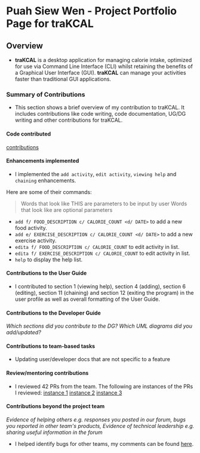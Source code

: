 # Puah Siew Wen - Project Portfolio Page for traKCAL

## Overview
* **traKCAL** is a desktop application for managing calorie intake, optimized for use via Command Line Interface (CLI) whilst retaining the benefits of a Graphical User Interface (GUI). **traKCAL** can manage your activities faster than traditional GUI applications.

### Summary of Contributions
* This section shows a brief overview of my contribution to traKCAL. It includes contributions like code writing, code documentation, UG/DG writing and other contributions for traKCAL. 

#### Code contributed

[contributions](https://nus-cs2113-ay2021s1.github.io/tp-dashboard/#breakdown=true&search=e0425705&sort=groupTitle&sortWithin=title&since=2020-09-27&timeframe=commit&mergegroup=&groupSelect=groupByRepos&checkedFileTypes=docs~functional-code~test-code~other)

#### Enhancements implemented

* I implemented the `add activity`, `edit activity`, `viewing help` and `chaining` enhancements. 

Here are some of their commands: 
>Words that look like THIS are parameters to be input by user
>Words that look like <this> are optional parameters

* `add f/ FOOD_DESCRIPTION c/ CALORIE_COUNT <d/ DATE>` to add a new food activity.
* `add e/ EXERCISE_DESCRIPTION c/ CALORIE_COUNT <d/ DATE>` to add a new exercise activity.
* `edita f/ FOOD_DESCRIPTION c/ CALORIE_COUNT` to edit activity in list.
* `edita f/ EXERCISE_DESCRIPTION c/ CALORIE_COUNT` to edit activity in list.
* `help` to display the help list.

#### Contributions to the User Guide

* I contributed to section 1 (viewing help), section 4 (adding), section 6 (editing), section 11 (chaining) and section 12 (exiting the program) in the user profile as well as overall formatting of the User Guide. 

#### Contributions to the Developer Guide

*Which sections did you contribute to the DG? Which UML diagrams did you add/updated?*

#### Contributions to team-based tasks

* Updating user/developer docs that are not specific to a feature

#### Review/mentoring contributions

* I reviewed 42 PRs from the team.
The following are instances of the PRs I reviewed:
[instance 1](https://github.com/AY2021S1-CS2113T-T09-4/tp/pull/71)
[instance 2](https://github.com/AY2021S1-CS2113T-T09-4/tp/pull/106)
[instance 3](https://github.com/AY2021S1-CS2113T-T09-4/tp/pull/245)

#### Contributions beyond the project team

*Evidence of helping others e.g. responses you posted in our forum, bugs you reported in other team's products,*
*Evidence of technical leadership e.g. sharing useful information in the forum*

* I helped identify bugs for other teams, my comments can be found [here](https://github.com/AY2021S1-CS2113T-F11-1/tp/issues).